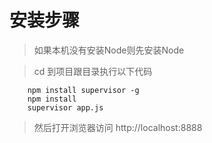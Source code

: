 # 安装步骤

> 如果本机没有安装Node则先安装Node

> cd 到项目跟目录执行以下代码

```
	npm install supervisor -g 
	npm install 
	supervisor app.js

```
> 然后打开浏览器访问 http://localhost:8888